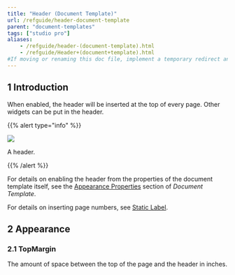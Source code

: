 ```yaml
---
title: "Header (Document Template)"
url: /refguide/header-document-template
parent: "document-templates"
tags: ["studio pro"]
aliases:
    - /refguide/header-(document-template).html
    - /refguide/Header+(document+template).html
#If moving or renaming this doc file, implement a temporary redirect and let the respective team know they should update the URL in the product. See Mapping to Products for more details.
---
```


## 1 Introduction

When enabled, the header will be inserted at the top of every page. Other widgets can be put in the header.

{{% alert type="info" %}}

![](/attachments/refguide/modeling/resources/document-templates/header-document-template/918236.png)

A header.

{{% /alert %}}

For details on enabling the header from the properties of the document template itself, see the [Appearance Properties](document-template#appearance-properties) section of *Document Template*.

For details on inserting page numbers, see [Static Label](static-label-document-template).

## 2 Appearance

### 2.1 TopMargin

The amount of space between the top of the page and the header in inches.
